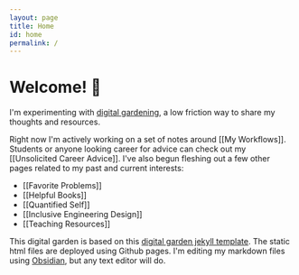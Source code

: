 ```yaml
---
layout: page
title: Home
id: home
permalink: /
---
```


# Welcome! 🌱

I'm experimenting with [digital gardening](https://maggieappleton.com/garden-history), a low friction way to share my thoughts and resources.

Right now I'm actively working on a set of notes around [[My Workflows]]. Students or anyone looking career for advice can check out my [[Unsolicited Career Advice]]. I've also begun fleshing out a few other pages related to my past and current interests:

- [[Favorite Problems]]
- [[Helpful Books]]
- [[Quantified Self]]
- [[Inclusive Engineering Design]]
- [[Teaching Resources]]

This digital garden is based on this [digital garden jekyll template](https://github.com/maximevaillancourt/digital-garden-jekyll-template). The static html files are deployed using Github pages. I'm editing my markdown files using [Obsidian](https://obsidian.md/), but any text editor will do.

<style>
  .wrapper {
    max-width: 46em;
  }
</style>
